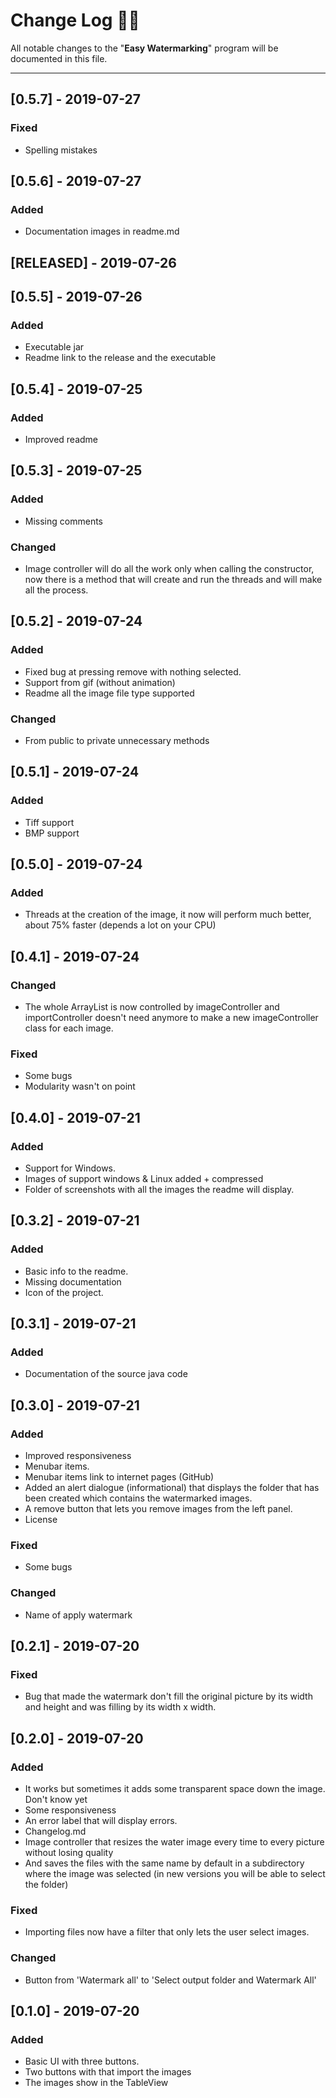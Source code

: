 <!-- markdownlint-disable MD024-->
# **Change Log** 📜📝

All notable changes to the "**Easy Watermarking**" program will be documented in this file.

---

## [0.5.7] - 2019-07-27

### Fixed

* Spelling mistakes

## [0.5.6] - 2019-07-27

### Added

* Documentation images in readme.md

## [RELEASED] - 2019-07-26

## [0.5.5] - 2019-07-26

### Added

* Executable jar
* Readme link to the release and the executable

## [0.5.4] - 2019-07-25

### Added

* Improved readme

## [0.5.3] - 2019-07-25

### Added

* Missing comments

### Changed

* Image controller will do all the work only when calling the constructor, now there is a method that will create and run the threads and will make all the process.

## [0.5.2] - 2019-07-24

### Added

* Fixed bug at pressing remove with nothing selected.
* Support from gif (without animation)
* Readme all the image file type supported

### Changed

* From public to private unnecessary methods

## [0.5.1] - 2019-07-24

### Added

* Tiff support
* BMP support

## [0.5.0] - 2019-07-24

### Added

* Threads at the creation of the image, it now will perform much better, about 75% faster (depends a lot on your CPU)

## [0.4.1] - 2019-07-24

### Changed

* The whole ArrayList is now controlled by imageController and importController doesn't need anymore to make a new imageController class for each image.

### Fixed

* Some bugs
* Modularity wasn't on point

## [0.4.0] - 2019-07-21

### Added

* Support for Windows.
* Images of support windows & Linux added + compressed
* Folder of screenshots with all the images the readme will display.

## [0.3.2] - 2019-07-21

### Added

* Basic info to the readme.
* Missing documentation
* Icon of the project.

## [0.3.1] - 2019-07-21

### Added

* Documentation of the source java code

## [0.3.0] - 2019-07-21

### Added

* Improved responsiveness
* Menubar items.
* Menubar items link to internet pages (GitHub)
* Added an alert dialogue (informational) that displays the folder that has been created which contains the watermarked images.
* A remove button that lets you remove images from the left panel.
* License

### Fixed

* Some bugs

### Changed

* Name of apply watermark

## [0.2.1] - 2019-07-20

### Fixed

* Bug that made the watermark don't fill the original picture by its width and height and was filling by its width x width.

## [0.2.0] - 2019-07-20

### Added

* It works but sometimes it adds some transparent space down the image. Don't know yet
* Some responsiveness
* An error label that will display errors.
* Changelog.md
* Image controller that resizes the water image every time to every picture without losing quality
* And saves the files with the same name by default in a subdirectory where the image was selected (in new versions you will be able to select the folder)

### Fixed

* Importing files now have a filter that only lets the user select images.

### Changed

* Button from 'Watermark all' to 'Select output folder and Watermark All'

## [0.1.0] - 2019-07-20

### Added

* Basic UI with three buttons.
* Two buttons with that import the images
* The images show in the TableView
